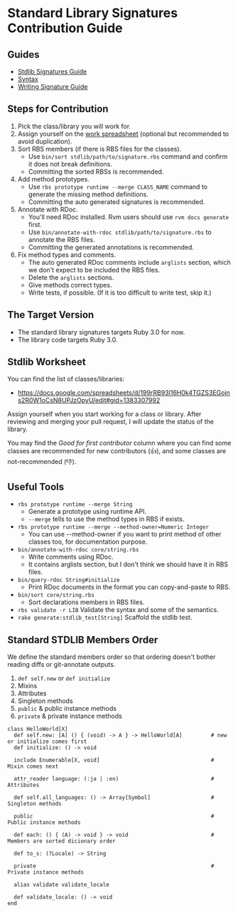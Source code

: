 # Standard Library Signatures Contribution Guide

## Guides

* [Stdlib Signatures Guide](stdlib.md)
* [Syntax](syntax.md)
* [Writing Signature Guide](sigs.md)

## Steps for Contribution

1. Pick the class/library you will work for.
2. Assign yourself on the [work spreadsheet](https://docs.google.com/spreadsheets/d/199rRB93I16H0k4TGZS3EGojns2R0W1oCsN8UPJzOpyU/edit#gid=1383307992) (optional but recommended to avoid duplication).
3. Sort RBS members (if there is RBS files for the classes).
    - Use `bin/sort stdlib/path/to/signature.rbs` command and confirm it does not break definitions.
    - Committing the sorted RBSs is recommended.
4. Add method prototypes.
    - Use `rbs prototype runtime --merge CLASS_NAME` command to generate the missing method definitions.
    - Committing the auto generated signatures is recommended.
5. Annotate with RDoc.
    - You'll need RDoc installed. Rvm users should use `rvm docs generate` first.
    - Use `bin/annotate-with-rdoc stdlib/path/to/signature.rbs` to annotate the RBS files.
    - Committing the generated annotations is recommended.
6. Fix method types and comments.
    - The auto generated RDoc comments include `arglists` section, which we don't expect to be included the RBS files.
    - Delete the `arglists` sections.
    - Give methods correct types.
    - Write tests, if possible. (If it is too difficult to write test, skip it.)

## The Target Version

* The standard library signatures targets Ruby 3.0 for now.
* The library code targets Ruby 3.0.

## Stdlib Worksheet

You can find the list of classes/libraries:

* https://docs.google.com/spreadsheets/d/199rRB93I16H0k4TGZS3EGojns2R0W1oCsN8UPJzOpyU/edit#gid=1383307992

Assign yourself when you start working for a class or library.
After reviewing and merging your pull request, I will update the status of the library.

You may find the *Good for first contributor* column where you can find some classes are recommended for new contributors (👍), and some classes are not-recommended (👎).

## Useful Tools

* `rbs prototype runtime --merge String`
  * Generate a prototype using runtime API.
  * `--merge` tells to use the method types in RBS if exists.
* `rbs prototype runtime --merge --method-owner=Numeric Integer`
  * You can use --method-owner if you want to print method of other classes too, for documentation purpose.
* `bin/annotate-with-rdoc core/string.rbs`
  * Write comments using RDoc.
  * It contains arglists section, but I don't think we should have it in RBS files.
* `bin/query-rdoc String#initialize`
  * Print RDoc documents in the format you can copy-and-paste to RBS.
* `bin/sort core/string.rbs`
  * Sort declarations members in RBS files.
* `rbs validate -r LIB`
  Validate the syntax and some of the semantics.
* `rake generate:stdlib_test[String]`
  Scaffold the stdlib test.

## Standard STDLIB Members Order

We define the standard members order so that ordering doesn't bother reading diffs or git-annotate outputs.

1. `def self.new` or `def initialize`
2. Mixins
3. Attributes
4. Singleton methods
5. `public` & public instance methods
6. `private` & private instance methods

```
class HelloWorld[X]
  def self.new: [A] () { (void) -> A } -> HelloWorld[A]         # new or initialize comes first
  def initialize: () -> void

  include Enumerable[X, void]                                   # Mixin comes next

  attr_reader language: (:ja | :en)                             # Attributes

  def self.all_languages: () -> Array[Symbol]                   # Singleton methods

  public                                                        # Public instance methods

  def each: () { (A) -> void } -> void                          # Members are sorted dicionary order

  def to_s: (?Locale) -> String

  private                                                       # Private instance methods

  alias validate validate_locale

  def validate_locale: () -> void
end
```
